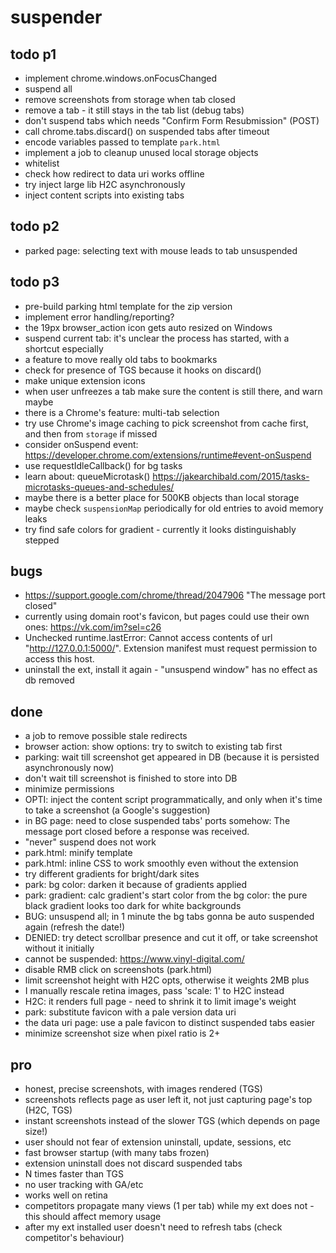 # suspender

## todo p1

- implement chrome.windows.onFocusChanged
- suspend all
- remove screenshots from storage when tab closed
- remove a tab - it still stays in the tab list (debug tabs)
- don't suspend tabs which needs "Confirm Form Resubmission" (POST)
- call chrome.tabs.discard() on suspended tabs after timeout
- encode variables passed to template `park.html`
- implement a job to cleanup unused local storage objects
- whitelist
- check how redirect to data uri works offline
- try inject large lib H2C asynchronously
- inject content scripts into existing tabs

## todo p2

- parked page: selecting text with mouse leads to tab unsuspended

## todo p3

- pre-build parking html template for the zip version
- implement error handling/reporting?
- the 19px browser_action icon gets auto resized on Windows
- suspend current tab: it's unclear the process has started, with a shortcut especially
- a feature to move really old tabs to bookmarks
- check for presence of TGS because it hooks on discard()
- make unique extension icons
- when user unfreezes a tab make sure the content is still there, and warn maybe
- there is a Chrome's feature: multi-tab selection
- try use Chrome's image caching to pick screenshot from cache first, and then from `storage` if missed
- consider onSuspend event: https://developer.chrome.com/extensions/runtime#event-onSuspend
- use requestIdleCallback() for bg tasks
- learn about: queueMicrotask() https://jakearchibald.com/2015/tasks-microtasks-queues-and-schedules/
- maybe there is a better place for 500KB objects than local storage
- maybe check `suspensionMap` periodically for old entries to avoid memory leaks
- try find safe colors for gradient - currently it looks distinguishably stepped

## bugs

- https://support.google.com/chrome/thread/2047906 "The message port closed"
- currently using domain root's favicon, but pages could use their own ones: https://vk.com/im?sel=c26
- Unchecked runtime.lastError: Cannot access contents of url "http://127.0.0.1:5000/". Extension manifest must request permission to access this host.
- uninstall the ext, install it again - "unsuspend window" has no effect as db removed

## done

+ a job to remove possible stale redirects 
+ browser action: show options: try to switch to existing tab first
+ parking: wait till screenshot get appeared in DB (because it is persisted asynchronously now)
+ don't wait till screenshot is finished to store into DB
+ minimize permissions
+ OPTI: inject the content script programmatically, and only when it's time to take a screenshot (a Google's suggestion)
+ in BG page: need to close suspended tabs' ports somehow: The message port closed before a response was received.
+ "never" suspend does not work
+ park.html: minify template
+ park.html: inline CSS to work smoothly even without the extension
+ try different gradients for bright/dark sites
+ park: bg color: darken it because of gradients applied
+ park: gradient: calc gradient's start color from the bg color: the pure black gradient looks too dark for white backgrounds
+ BUG: unsuspend all; in 1 minute the bg tabs gonna be auto suspended again (refresh the date!)
+ DENIED: try detect scrollbar presence and cut it off, or take screenshot without it initially
+ cannot be suspended: https://www.vinyl-digital.com/
+ disable RMB click on screenshots (park.html)
+ limit screenshot height with H2C opts, otherwise it weights 2MB plus
+ I manually rescale retina images, pass 'scale: 1' to H2C instead 
+ H2C: it renders full page - need to shrink it to limit image's weight
+ park: substitute favicon with a pale version data uri
+ the data uri page: use a pale favicon to distinct suspended tabs easier
+ minimize screenshot size when pixel ratio is 2+

## pro

- honest, precise screenshots, with images rendered (TGS)
- screenshots reflects page as user left it, not just capturing page's top (H2C, TGS)
- instant screenshots instead of the slower TGS (which depends on page size!)
- user should not fear of extension uninstall, update, sessions, etc
- fast browser startup (with many tabs frozen)
- extension uninstall does not discard suspended tabs
- N times faster than TGS
- no user tracking with GA/etc
- works well on retina
- competitors propagate many views (1 per tab) while my ext does not - this should affect memory usage
- after my ext installed user doesn't need to refresh tabs (check competitor's behaviour)
